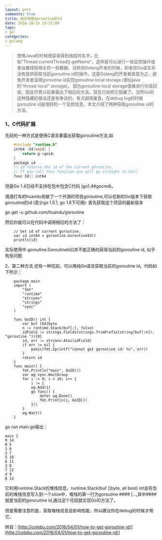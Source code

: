 ```yaml
---
layout: post
comments: true
title: 如何获取goroutine的id
date: 2016-10-15 19:22:09
tags:
- go
categories:
- golang
---
```


>  使用Java的时候很容易得到线程的名字，比如"Thread.currentThread().getName"，这样就可以进行一些监控操作或者设置线程相关的一些数据。当转向Golang开发的时候，却发现Go语言并没有提供获取当前goroutine id的操作。这是Golang的开发者故意为之，避免开发者滥用goroutine id实现goroutine local storage (类似java的"thread-local" storage)， 因为goroutine local storage很难进行垃圾回收。因此尽管以前暴露出了相应的方法，现在已经把它隐藏了。当然Go的这种隐藏的做法还是有争议的，有点因噎废食。在debug log的时候goroutine id是很好的一个监控信息。本文介绍了两种获取goroutine id的方法。

<!-- more -->

### 1、C代码扩展
先前的一种方式是使用C语言暴露出获取goroutine方法,如

```c
    #include "runtime.h"
    int64 ·Id(void) {
    	return g->goid;
    }
    package id
    // Id returns the id of the current goroutine.
    // If you call this function you will go straight to hell.
    func Id() int64
```
    
但是Go 1.4已经不支持在包中包含C代码 (go1.4#gocmd)。

滴滴打车的huandu贡献了一个开源的项目goroutine,可以在新的Go版本下获取goroutine的id (至少go 1.5.1, go 1.6下可用):
首先获取这个项目的最新版本

go get -u github.com/huandu/goroutine

然后你就可以在代码中调用相应的方法了：

```golang
    // Get id of current goroutine.
    var id int64 = goroutine.GoroutineId()
    println(id)
```
    
实际使用中 goroutine.GoroutineId()并不能正确的获得当前的goroutine id, 似乎有些问题

2、第二种方法
还有一种花招，可以用纯Go语言获取当前的goroutine id。代码如下所示：

```golang
    package main
    import (
    	"fmt"
    	"runtime"
    	"strconv"
    	"strings"
    	"sync"
    )
    
    func GoID() int {
    	var buf [64]byte
    	n := runtime.Stack(buf[:], false)
    	idField := strings.Fields(strings.TrimPrefix(string(buf[:n]), "goroutine "))[0]
    	id, err := strconv.Atoi(idField)
    	if err != nil {
    		panic(fmt.Sprintf("cannot get goroutine id: %v", err))
    	}
    	return id
    }
    func main() {
    	fmt.Println("main", GoID())
    	var wg sync.WaitGroup
    	for i := 0; i < 10; i++ {
    		i := i
    		wg.Add(1)
    		go func() {
    			defer wg.Done()
    			fmt.Println(i, GoID())
    		}()
    	}
    	wg.Wait()
    }
```
    
go run main.go输出：

    main 1
    9 14
    0 5
    1 6
    2 7
    5 10
    6 11
    3 8
    7 12
    4 9
    8 13
    
它利用runtime.Stack的堆栈信息。runtime.Stack(buf []byte, all bool) int会将当前的堆栈信息写入到一个slice中，堆栈的第一行为goroutine #### […,其中####就是当前的gororutine id,通过这个花招就实现GoID方法了。

但是需要注意的是，获取堆栈信息会影响性能，所以建议你在debug的时候才用它。                        
                    

转自：[http://colobu.com/2016/04/01/how-to-get-goroutine-id/](http://colobu.com/2016/04/01/how-to-get-goroutine-id/)                    
                    